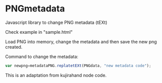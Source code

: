 # PNGmetadata
Javascript library to change PNG metadata (tEXt)

Check example in "sample.html"

Load PNG into memory, change the metadata and then save the new png created.

Command to change the metadata:
```javascript
var newpng=metadataPNG.replatetEXt(PNGdata, "new metadata code");
```

This is an adaptation from kujirahand node code.
